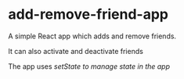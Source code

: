 # add-remove-friend-app

A simple React app which adds and remove friends.

It can also activate and deactivate friends

The app uses <i> setState <i> to manage state in the app
